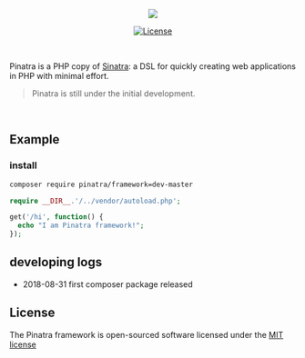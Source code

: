 <p align="center">
    <a href="https://github.com/Pinatra/framework"><img src="https://github.com/Pinatra/framework/blob/master/assets/Pinatra.jpg"></a>
</p>

<p align="center">
  <a href="https://packagist.org/packages/laravel/framework"><img src="https://poser.pugx.org/laravel/framework/license.svg" alt="License"></a>
</p>

<br>

Pinatra is a PHP copy of [Sinatra](https://github.com/sinatra/sinatra): a DSL for quickly creating web applications in PHP with minimal effort.

> Pinatra is still under the initial development.

<br>

## Example

### install

```bash
composer require pinatra/framework=dev-master
```

```php
require __DIR__.'/../vendor/autoload.php';

get('/hi', function() {
  echo "I am Pinatra framework!";
});
```

## developing logs

* 2018-08-31 first composer package released

## License

The Pinatra framework is open-sourced software licensed under the [MIT license](http://opensource.org/licenses/MIT)
